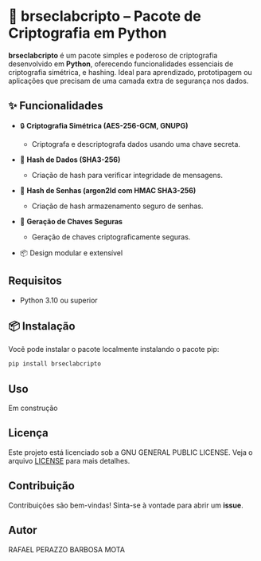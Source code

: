 # 🔐 brseclabcripto – Pacote de Criptografia em Python

**brseclabcripto** é um pacote simples e poderoso de criptografia desenvolvido em **Python**, oferecendo funcionalidades essenciais de criptografia simétrica, e hashing. Ideal para aprendizado, prototipagem ou aplicações que precisam de uma camada extra de segurança nos dados.

## ✨ Funcionalidades

- 🔒 **Criptografia Simétrica (AES-256-GCM, GNUPG)**
  - Criptografa e descriptografa dados usando uma chave secreta.
  
- 🧾 **Hash de Dados (SHA3-256)**
  - Criação de hash para verificar integridade de mensagens.

- 🧾 **Hash de Senhas (argon2Id com HMAC SHA3-256)**
  - Criação de hash armazenamento seguro de senhas.

- 🔐 **Geração de Chaves Seguras**
  - Geração de chaves criptograficamente seguras.

- 📦 Design modular e extensível

## Requisitos

- Python 3.10 ou superior

## 📦 Instalação

Você pode instalar o pacote localmente instalando o pacote pip:

```bash
pip install brseclabcripto
```

## Uso

Em construção

## Licença

Este projeto está licenciado sob a GNU GENERAL PUBLIC LICENSE. Veja o arquivo [LICENSE](LICENSE) para mais detalhes.

## Contribuição

Contribuições são bem-vindas! Sinta-se à vontade para abrir um **issue**.

## Autor

RAFAEL PERAZZO BARBOSA MOTA